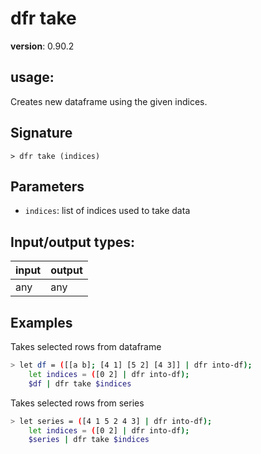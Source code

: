 # dfr take

**version**: 0.90.2

## **usage**:

Creates new dataframe using the given indices.

## Signature

`> dfr take (indices)`

## Parameters

- `indices`: list of indices used to take data

## Input/output types:

| input | output |
| ----- | ------ |
| any   | any    |

## Examples

Takes selected rows from dataframe

```bash
> let df = ([[a b]; [4 1] [5 2] [4 3]] | dfr into-df);
    let indices = ([0 2] | dfr into-df);
    $df | dfr take $indices
```

Takes selected rows from series

```bash
> let series = ([4 1 5 2 4 3] | dfr into-df);
    let indices = ([0 2] | dfr into-df);
    $series | dfr take $indices
```
